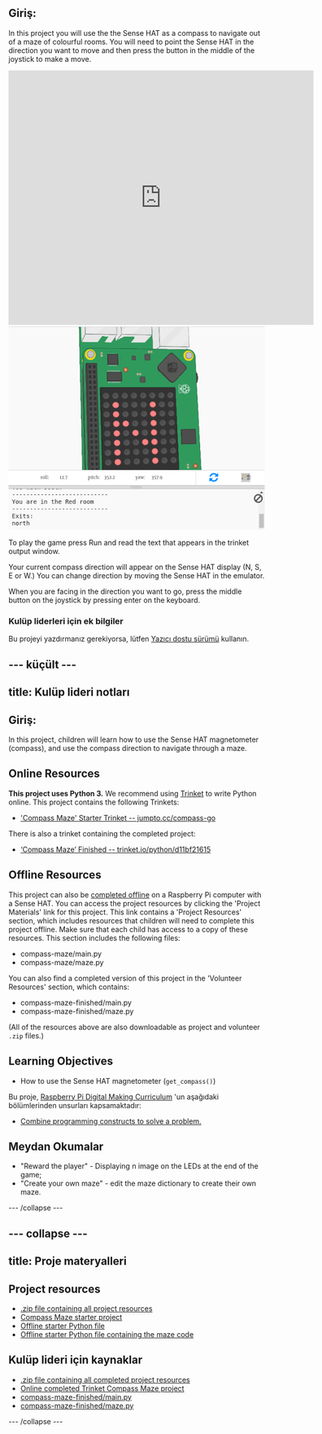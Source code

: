 ## Giriş:

In this project you will use the the Sense HAT as a compass to navigate out of a maze of colourful rooms. You will need to point the Sense HAT in the direction you want to move and then press the button in the middle of the joystick to make a move.

<div class="trinket">
  <iframe src="https://trinket.io/embed/python/0c8cdacd70?outputOnly=true&start=result" width="600" height="500" frameborder="0" marginwidth="0" marginheight="0" allowfullscreen mark="crwd-mark">
</iframe> <img src="images/compass-final.png" />
</div>

To play the game press Run and read the text that appears in the trinket output window.

Your current compass direction will appear on the Sense HAT display (N, S, E or W.) You can change direction by moving the Sense HAT in the emulator.

When you are facing in the direction you want to go, press the middle button on the joystick by pressing enter on the keyboard.

### Kulüp liderleri için ek bilgiler

Bu projeyi yazdırmanız gerekiyorsa, lütfen [Yazıcı dostu sürümü](https://projects.raspberrypi.org/en/projects/compass-maze/print) kullanın.

## \--- küçült \---

## title: Kulüp lideri notları

## Giriş:

In this project, children will learn how to use the Sense HAT magnetometer (compass), and use the compass direction to navigate through a maze.

## Online Resources

**This project uses Python 3.** We recommend using [Trinket](https://trinket.io/) to write Python online. This project contains the following Trinkets:

* ['Compass Maze' Starter Trinket -- jumpto.cc/compass-go](http://jumpto.cc/compass-go)

There is also a trinket containing the completed project:

* [‘Compass Maze’ Finished -- trinket.io/python/d11bf21615](https://trinket.io/python/d11bf21615)

## Offline Resources

This project can also be [completed offline](https://www.codeclubprojects.org/en-GB/resources/physical-sense-hat/) on a Raspberry Pi computer with a Sense HAT. You can access the project resources by clicking the 'Project Materials' link for this project. This link contains a 'Project Resources' section, which includes resources that children will need to complete this project offline. Make sure that each child has access to a copy of these resources. This section includes the following files:

* compass-maze/main.py
* compass-maze/maze.py

You can also find a completed version of this project in the 'Volunteer Resources' section, which contains:

* compass-maze-finished/main.py
* compass-maze-finished/maze.py

(All of the resources above are also downloadable as project and volunteer `.zip` files.)

## Learning Objectives

* How to use the Sense HAT magnetometer (`get_compass()`)

Bu proje, [Raspberry Pi Digital Making Curriculum](http://rpf.io/curriculum) 'un aşağıdaki bölümlerinden unsurları kapsamaktadır:

* [Combine programming constructs to solve a problem.](https://www.raspberrypi.org/curriculum/programming/builder)

## Meydan Okumalar

* "Reward the player" - Displaying n image on the LEDs at the end of the game;
* "Create your own maze" - edit the maze dictionary to create their own maze.

\--- /collapse \---

## \--- collapse \---

## title: Proje materyalleri

## Project resources

* [.zip file containing all project resources](resources/compass-maze-project-resources.zip)
* [Compass Maze starter project](http://jumpto.cc/compass-go)
* [Offline starter Python file](resources/compass-maze-main.py)
* [Offline starter Python file containing the maze code](resources/compass-maze-maze.py)

## Kulüp lideri için kaynaklar

* [.zip file containing all completed project resources](resources/compass-maze-volunteer-resources.zip)
* [Online completed Trinket Compass Maze project](https://trinket.io/python/0c8cdacd70)
* [compass-maze-finished/main.py](resources/compass-maze-finished-main.py)
* [compass-maze-finished/maze.py](resources/compass-maze-finished-maze.py)

\--- /collapse \---